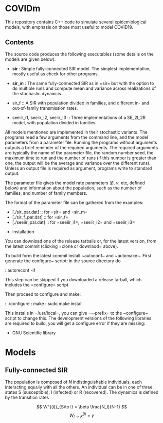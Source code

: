 
# COVIDm

This repository contains C++ code to simulate several epidemiological
models, with emphasis on those most useful to model COVID19.

## Contents

The source code produces the following executables (some details on
the models are given below):

  - **sir** : Simple fully-connected SIR model.  The simplest
    implementation, mostly useful as check for other programs.

  - **sir_m** : The same fully-connected SIR as in =sir= but with the
    option to do multiple runs and compute mean and variance across
    realizations of the stochastic dynamcis.

  - sir_f :: A SIR with population divided in families, and different
    in- and out-of-family transmission rates.

  - seeiir_i1, seeiir_i2, seeiir_i3 :: Three implementations of a
    SE_2I_2R model, with population divided in families.

All models mentioned are implemented in their stochastic variants.
The programs read a few arguments from the command line, and the model
parameters from a parameter file.  Running the programs without
arguments outputs a brief reminder of the required arguments.  The
required arguments are typically the name of the parameter file, the
random number seed, the maximum time to run and the number of runs (if
this number is greater than one, the output will be the average and
variance over the different runs).  Unless an output file is required
as argument, programs write to standard output.

The parameter file gives the model rate parameters ($\beta$, $\gamma$,
etc, defined below) and information about the population, such as the
number of families, and number of family members.

The format of the parameter file can be gathered from the examples:

 - [./sir_par.dat] :: for =sir= and =sir_m=
 - [./sir_f_par.dat] :: for =sir_f=
 - [./seeiir_par.dat] :: for =seeiir_i1=, =seeiir_i2= and =seeiir_i3=


* Installation

You can download one of the release tarballs or, for the latest
version, from the latest commit (clicking =clone or downlaod= above).

To build form the latest commit install ~autoconf~ and ~automake~.
First generate the configure~ script: in the source directory do

: autoreconf -if

This step can be skipped if you downloaded a release tarball, which
includes the =configure= script.

Then proceed to configure and make:

: ./configure
: make
: sudo make install

This installs in =/usr/local=, you can give =--prefix= to the
~configure~ script to change this.  The development versions of the
following libraries are required to build, you will get a configure
error if they are missing:

 - GNU Scientific library


# Models

## Fully-connected SIR

The population is composed of $N$ indistinguishable individuals,
each interacting equally with all the others.  An individual can be in
one of three states S (susceptible), I (infected) or R (recovered).
The dynamics is defined by the transition rates

$$  W^{(i)}_{S\to I} = \beta \frac{N_I}{N-1} $$
$$  W^{(i)}_{I\to R} = \gamma $$
